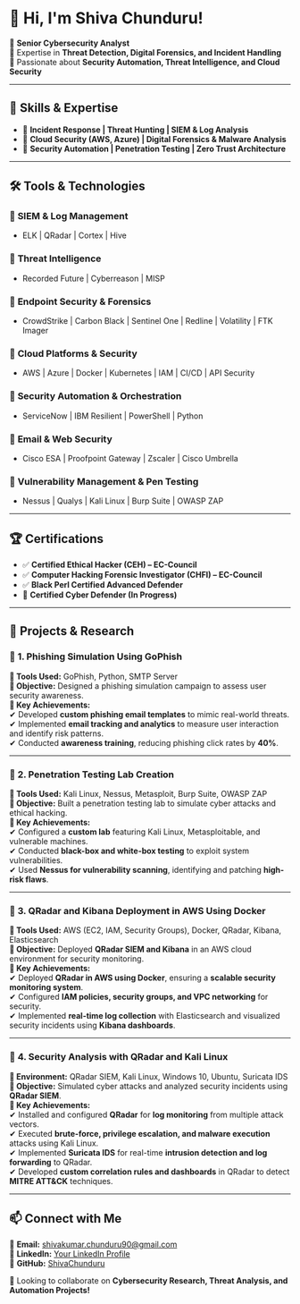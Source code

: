 # 👋 Hi, I'm Shiva Chunduru!  

🔹 **Senior Cybersecurity Analyst**  
🔹 Expertise in **Threat Detection, Digital Forensics, and Incident Handling**  
🔹 Passionate about **Security Automation, Threat Intelligence, and Cloud Security**  

---

## 🚀 Skills & Expertise  

- 🔹 **Incident Response | Threat Hunting | SIEM & Log Analysis**  
- 🔹 **Cloud Security (AWS, Azure) | Digital Forensics & Malware Analysis**  
- 🔹 **Security Automation | Penetration Testing | Zero Trust Architecture**  

---

## 🛠️ Tools & Technologies  

### 🔹 **SIEM & Log Management**  
- ELK | QRadar | Cortex | Hive  

### 🔹 **Threat Intelligence**  
- Recorded Future | Cyberreason | MISP  

### 🔹 **Endpoint Security & Forensics**  
- CrowdStrike | Carbon Black | Sentinel One | Redline | Volatility | FTK Imager  

### 🔹 **Cloud Platforms & Security**  
- AWS | Azure | Docker | Kubernetes | IAM | CI/CD | API Security  

### 🔹 **Security Automation & Orchestration**  
- ServiceNow | IBM Resilient | PowerShell | Python  

### 🔹 **Email & Web Security**  
- Cisco ESA | Proofpoint Gateway | Zscaler | Cisco Umbrella  

### 🔹 **Vulnerability Management & Pen Testing**  
- Nessus | Qualys | Kali Linux | Burp Suite | OWASP ZAP  

---

## 🏆 Certifications  

- ✅ **Certified Ethical Hacker (CEH) – EC-Council**  
- ✅ **Computer Hacking Forensic Investigator (CHFI) – EC-Council**  
- ✅ **Black Perl Certified Advanced Defender**  
- 🔄 **Certified Cyber Defender (In Progress)**  

---

## 🔬 **Projects & Research**  

### 📌 **1. Phishing Simulation Using GoPhish**  
**🔹 Tools Used:** GoPhish, Python, SMTP Server  
**🔹 Objective:** Designed a phishing simulation campaign to assess user security awareness.  
**🔹 Key Achievements:**  
✔ Developed **custom phishing email templates** to mimic real-world threats.  
✔ Implemented **email tracking and analytics** to measure user interaction and identify risk patterns.  
✔ Conducted **awareness training**, reducing phishing click rates by **40%**.  

---

### 📌 **2. Penetration Testing Lab Creation**  
**🔹 Tools Used:** Kali Linux, Nessus, Metasploit, Burp Suite, OWASP ZAP  
**🔹 Objective:** Built a penetration testing lab to simulate cyber attacks and ethical hacking.  
**🔹 Key Achievements:**  
✔ Configured a **custom lab** featuring Kali Linux, Metasploitable, and vulnerable machines.  
✔ Conducted **black-box and white-box testing** to exploit system vulnerabilities.  
✔ Used **Nessus for vulnerability scanning**, identifying and patching **high-risk flaws**.  

---

### 📌 **3. QRadar and Kibana Deployment in AWS Using Docker**  
**🔹 Tools Used:** AWS (EC2, IAM, Security Groups), Docker, QRadar, Kibana, Elasticsearch  
**🔹 Objective:** Deployed **QRadar SIEM and Kibana** in an AWS cloud environment for security monitoring.  
**🔹 Key Achievements:**  
✔ Deployed **QRadar in AWS using Docker**, ensuring a **scalable security monitoring system**.  
✔ Configured **IAM policies, security groups, and VPC networking** for security.  
✔ Implemented **real-time log collection** with Elasticsearch and visualized security incidents using **Kibana dashboards**.  

---

### 📌 **4. Security Analysis with QRadar and Kali Linux**  
**🔹 Environment:** QRadar SIEM, Kali Linux, Windows 10, Ubuntu, Suricata IDS  
**🔹 Objective:** Simulated cyber attacks and analyzed security incidents using **QRadar SIEM**.  
**🔹 Key Achievements:**  
✔ Installed and configured **QRadar** for **log monitoring** from multiple attack vectors.  
✔ Executed **brute-force, privilege escalation, and malware execution** attacks using Kali Linux.  
✔ Implemented **Suricata IDS** for real-time **intrusion detection and log forwarding** to QRadar.  
✔ Developed **custom correlation rules and dashboards** in QRadar to detect **MITRE ATT&CK** techniques.  

---

## 📫 Connect with Me  

📧 **Email:** [shivakumar.chunduru90@gmail.com](mailto:shivakumar.chunduru90@gmail.com)  
🔗 **LinkedIn:** [Your LinkedIn Profile](https://www.linkedin.com/in/your-linkedin-profile)  
🔗 **GitHub:** [ShivaChunduru](https://github.com/ShivaChunduru)  

🚀 Looking to collaborate on **Cybersecurity Research, Threat Analysis, and Automation Projects!**  
